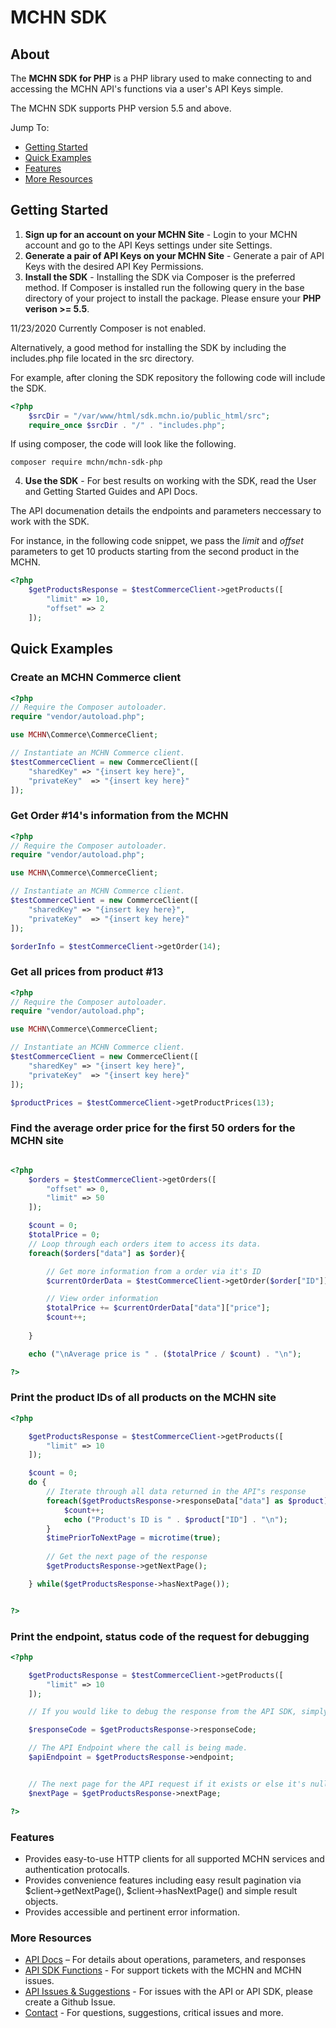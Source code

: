 # MCHN SDK

## About

The **MCHN SDK for PHP** is a PHP library used to make connecting to and accessing the MCHN API's functions via a user's API Keys simple.

The MCHN SDK supports PHP version 5.5 and above.

Jump To:
* [Getting Started](#Getting-Started)
* [Quick Examples](#Quick-Examples)
* [Features](#Features)
* [More Resources](#Resources)


## Getting Started

1. **Sign up for an account on your MCHN Site** - Login to your MCHN account and go to the API Keys settings under site Settings.
2. **Generate a pair of API Keys on your MCHN Site** - Generate a pair of API Keys with the desired API Key Permissions.
3. **Install the SDK** - Installing the SDK via Composer is the preferred method. If Composer is installed run the following query in the base directory of your project to install the package. Please ensure your **PHP verison >= 5.5**.

11/23/2020 Currently Composer is not enabled.

Alternatively, a good method for installing the SDK by including the includes.php file located in the src directory. 

For example, after cloning the SDK repository the following code will include the SDK.

```php
<?php
    $srcDir = "/var/www/html/sdk.mchn.io/public_html/src";
    require_once $srcDir . "/" . "includes.php";

```

If using composer, the code will look like the following.

```
composer require mchn/mchn-sdk-php
```
4. **Use the SDK** - For best results on working with the SDK, read the User and Getting Started Guides and API Docs. 

The API documenation details the endpoints and parameters neccessary to work with the SDK.

For instance, in the following code snippet, we pass the *limit* and *offset* parameters to get 10 products starting from the second product in the MCHN. 


```php
<?php
    $getProductsResponse = $testCommerceClient->getProducts([
        "limit" => 10,
        "offset" => 2
    ]);


```

## Quick Examples

### Create an MCHN Commerce client

```php
<?php
// Require the Composer autoloader.
require "vendor/autoload.php";

use MCHN\Commerce\CommerceClient;

// Instantiate an MCHN Commerce client.
$testCommerceClient = new CommerceClient([
    "sharedKey" => "{insert key here}",
    "privateKey"  => "{insert key here}"
]);

```

### Get Order #14's information from the MCHN

```php
<?php
// Require the Composer autoloader.
require "vendor/autoload.php";

use MCHN\Commerce\CommerceClient;

// Instantiate an MCHN Commerce client.
$testCommerceClient = new CommerceClient([
    "sharedKey" => "{insert key here}",
    "privateKey"  => "{insert key here}"
]);

$orderInfo = $testCommerceClient->getOrder(14);

```

### Get all prices from  product #13

```php
<?php
// Require the Composer autoloader.
require "vendor/autoload.php";

use MCHN\Commerce\CommerceClient;

// Instantiate an MCHN Commerce client.
$testCommerceClient = new CommerceClient([
    "sharedKey" => "{insert key here}",
    "privateKey"  => "{insert key here}"
]);

$productPrices = $testCommerceClient->getProductPrices(13);

```

### Find the average order price for the first 50 orders for the MCHN site

```php

<?php
    $orders = $testCommerceClient->getOrders([
        "offset" => 0,
        "limit" => 50
    ]);

    $count = 0;
    $totalPrice = 0;
    // Loop through each orders item to access its data.
    foreach($orders["data"] as $order){

        // Get more information from a order via it's ID
        $currentOrderData = $testCommerceClient->getOrder($order["ID"]);

        // View order information
        $totalPrice += $currentOrderData["data"]["price"];
        $count++;
        
    }

    echo ("\nAverage price is " . ($totalPrice / $count) . "\n");

?>
```
### Print the product IDs of all products on the MCHN site

```php
<?php

    $getProductsResponse = $testCommerceClient->getProducts([
        "limit" => 10
    ]);

    $count = 0;
    do {
        // Iterate through all data returned in the API"s response
        foreach($getProductsResponse->responseData["data"] as $product){
            $count++;
            echo ("Product's ID is " . $product["ID"] . "\n");
        }
        $timePriorToNextPage = microtime(true);
        
        // Get the next page of the response
        $getProductsResponse->getNextPage();

    } while($getProductsResponse->hasNextPage());


?>
```

### Print the endpoint, status code of the request for debugging

```php
<?php

    $getProductsResponse = $testCommerceClient->getProducts([
        "limit" => 10
    ]);

    // If you would like to debug the response from the API SDK, simply request the appropriate variable

    $responseCode = $getProductsResponse->responseCode;

    // The API Endpoint where the call is being made.
    $apiEndpoint = $getProductsResponse->endpoint;


    // The next page for the API request if it exists or else it's null
    $nextPage = $getProductsResponse->nextPage;

?>
```


### Features


* Provides easy-to-use HTTP clients for all supported MCHN services and authentication protocalls.
* Provides convenience features including easy result pagination via $client->getNextPage(), $client->hasNextPage() and simple result objects.
* Provides accessible and pertinent error information.

### More Resources

* [API Docs](https://api.mchn.io/docs) – For details about operations, parameters, and responses
* [API SDK Functions](https://sdk.mchn.io/docs) - For support tickets with the MCHN and MCHN issues.
* [API Issues & Suggestions](https://github.com/MyPassionMedia/MCHN_PHP_API_SDK/issues) - For issues with the API or API SDK, please create a Github Issue.
* [Contact](mailto:ammarh@mpmbrands.com) - For questions, suggestions, critical issues and more.
